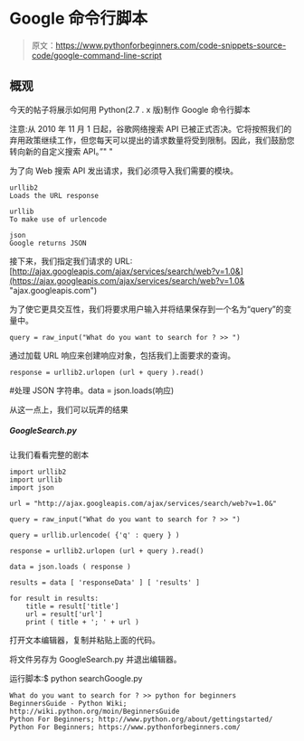 # Google 命令行脚本

> 原文：<https://www.pythonforbeginners.com/code-snippets-source-code/google-command-line-script>

## 概观

今天的帖子将展示如何用 Python(2.7 . x 版)制作 Google 命令行脚本

注意:从 2010 年 11 月 1 日起，谷歌网络搜索 API 已被正式否决。它将按照我们的弃用政策继续工作，但您每天可以提出的请求数量将受到限制。因此，我们鼓励您转向新的自定义搜索 API。”" "

为了向 Web 搜索 API 发出请求，我们必须导入我们需要的模块。

```
urllib2
Loads the URL response

urllib
To make use of urlencode

json
Google returns JSON

```

接下来，我们指定我们请求的 URL:[http://ajax.googleapis.com/ajax/services/search/web?v=1.0&](https://ajax.googleapis.com/ajax/services/search/web?v=1.0& "ajax.googleapis.com")

为了使它更具交互性，我们将要求用户输入并将结果保存到一个名为“query”的变量中。

```
query = raw_input("What do you want to search for ? >> ")

```

通过加载 URL 响应来创建响应对象，包括我们上面要求的查询。

```
response = urllib2.urlopen (url + query ).read()

```

#处理 JSON 字符串。data = json.loads(响应)

从这一点上，我们可以玩弄的结果

##### GoogleSearch.py

让我们看看完整的剧本

```
import urllib2
import urllib
import json

url = "http://ajax.googleapis.com/ajax/services/search/web?v=1.0&"

query = raw_input("What do you want to search for ? >> ")

query = urllib.urlencode( {'q' : query } )

response = urllib2.urlopen (url + query ).read()

data = json.loads ( response )

results = data [ 'responseData' ] [ 'results' ]

for result in results:
    title = result['title']
    url = result['url']
    print ( title + '; ' + url )

```

打开文本编辑器，复制并粘贴上面的代码。

将文件另存为 GoogleSearch.py 并退出编辑器。

运行脚本:$ python searchGoogle.py

```
What do you want to search for ? >> python for beginners
BeginnersGuide - Python Wiki; http://wiki.python.org/moin/BeginnersGuide
Python For Beginners; http://www.python.org/about/gettingstarted/
Python For Beginners; https://www.pythonforbeginners.com/

```